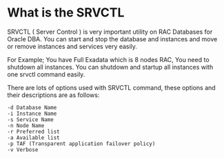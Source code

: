 # What is the SRVCTL

SRVCTL ( Server Control ) is very important utility on RAC Databases for Oracle DBA. You can start and stop the database and instances and move or remove instances and services very easily.

For Example; You have Full Exadata which is 8 nodes RAC, You need to shutdown all instances. You can shutdown and startup all instances with one srvctl command easily.

There are lots of options used with SRVCTL command, these options and their descriptions are as follows:
```
-d Database Name
-i Instance Name
-s Service Name
-n Node Name
-r Preferred list
-a Available list
-p TAF (Transparent application failover policy)
-v Verbose
```
